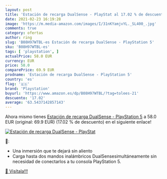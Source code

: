 ```yaml
---
layout: post
title: 'Estación de recarga DualSense - PlayStat al 17.02 % de descuento'
date: 2021-02-23 16:19:28
image: 'https://m.media-amazon.com/images/I/31nKYamjvYL._SL400_.jpg'
comments: true
category: ofertas
author: ring
slug: 'B08H97WTBL-es Estación de recarga DualSense - PlayStation 5'
sku: 'B08H97WTBL-es'
tags: [ 'playstation', ]
actualPrice: 58.0 EUR
currency: EUR
price: 58.0
comparePrice: 69.9 EUR
prodname: 'Estación de recarga DualSense - PlayStation 5'
country: 'es'
flag: '🇪🇸'
brand: 'Playstation'
buyurl: 'https://www.amazon.es/dp/B08H97WTBL/?tag=tolees-21'
descuento: '17.02'
average: '63.5437142857143'
---
```


Ahora mismo tienes [Estación de recarga DualSense - PlayStation 5](https://www.amazon.es/dp/B08H97WTBL/?tag=tolees-21) a 58.0 EUR (original: 69.9 EUR) (17.02 %  de descuento) en el siguiente enlace!

[![Estación de recarga DualSense - PlayStat](https://m.media-amazon.com/images/I/31nKYamjvYL._SL400_.jpg)](https://www.amazon.es/dp/B08H97WTBL/?tag=tolees-21)

🔎:

- Una inmersión que te dejará sin aliento
- Carga hasta dos mandos inalámbricos DualSensesimultáneamente sin necesidad de conectarlos a tu consola PlayStation 5.

[🛒 Visítala!!!](https://www.amazon.es/dp/B08H97WTBL/?tag=tolees-21)
